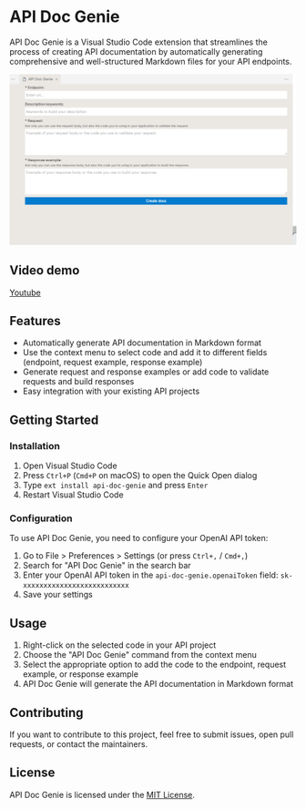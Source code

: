 # API Doc Genie

API Doc Genie is a Visual Studio Code extension that streamlines the process of creating API documentation by automatically generating comprehensive and well-structured Markdown files for your API endpoints.

![Interface](https://raw.githubusercontent.com/IvanAquino/api-doc-genie/main/docs/interface.png)

## Video demo

[Youtube](https://youtu.be/m_jCK_3OhJQ)

## Features

* Automatically generate API documentation in Markdown format
* Use the context menu to select code and add it to different fields (endpoint, request example, response example)
* Generate request and response examples or add code to validate requests and build responses
* Easy integration with your existing API projects

## Getting Started

### Installation

1. Open Visual Studio Code
2. Press `Ctrl+P` (`Cmd+P` on macOS) to open the Quick Open dialog
3. Type `ext install api-doc-genie` and press `Enter`
4. Restart Visual Studio Code

### Configuration

To use API Doc Genie, you need to configure your OpenAI API token:

1. Go to File > Preferences > Settings (or press `Ctrl+,` / `Cmd+,`)
2. Search for "API Doc Genie" in the search bar
3. Enter your OpenAI API token in the `api-doc-genie.openaiToken` field: `sk-xxxxxxxxxxxxxxxxxxxxxxxxxx`
4. Save your settings

## Usage

1. Right-click on the selected code in your API project
2. Choose the "API Doc Genie" command from the context menu
3. Select the appropriate option to add the code to the endpoint, request example, or response example
4. API Doc Genie will generate the API documentation in Markdown format


## Contributing

If you want to contribute to this project, feel free to submit issues, open pull requests, or contact the maintainers.

## License

API Doc Genie is licensed under the [MIT License](./LICENSE).